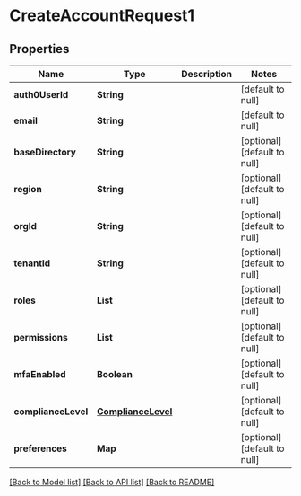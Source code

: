 # CreateAccountRequest1
## Properties

| Name | Type | Description | Notes |
|------------ | ------------- | ------------- | -------------|
| **auth0UserId** | **String** |  | [default to null] |
| **email** | **String** |  | [default to null] |
| **baseDirectory** | **String** |  | [optional] [default to null] |
| **region** | **String** |  | [optional] [default to null] |
| **orgId** | **String** |  | [optional] [default to null] |
| **tenantId** | **String** |  | [optional] [default to null] |
| **roles** | **List** |  | [optional] [default to null] |
| **permissions** | **List** |  | [optional] [default to null] |
| **mfaEnabled** | **Boolean** |  | [optional] [default to null] |
| **complianceLevel** | [**ComplianceLevel**](ComplianceLevel.md) |  | [optional] [default to null] |
| **preferences** | **Map** |  | [optional] [default to null] |

[[Back to Model list]](../README.md#documentation-for-models) [[Back to API list]](../README.md#documentation-for-api-endpoints) [[Back to README]](../README.md)

